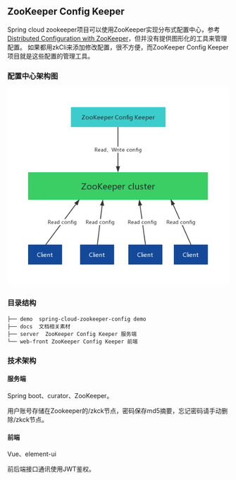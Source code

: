 ## ZooKeeper Config Keeper
 Spring cloud zookeeper项目可以使用ZooKeeper实现分布式配置中心，参考 [Distributed Configuration with ZooKeeper](https://cloud.spring.io/spring-cloud-zookeeper/reference/html/#spring-cloud-zookeeper-config)，但并没有提供图形化的工具来管理配置。
 如果都用zkCli来添加修改配置，很不方便，而ZooKeeper Config Keeper项目就是这些配置的管理工具。
 
### 配置中心架构图
 

![架构图](https://github.com/pocketdigi/zookeeper-config-keeper/raw/master/docs/images/configuration-architecture.png)
 
 

### 目录结构
```
├── demo  spring-cloud-zookeeper-config demo
├── docs  文档相关素材
├── server  ZooKeeper Config Keeper 服务端
└── web-front ZooKeeper Config Keeper 前端

```

### 技术架构
#### 服务端
Spring boot、curator、ZooKeeper。

用户账号存储在Zookeeper的/zkck节点，密码保存md5摘要，忘记密码请手动删除/zkck节点。

#### 前端
Vue、element-ui

前后端接口通讯使用JWT鉴权。

